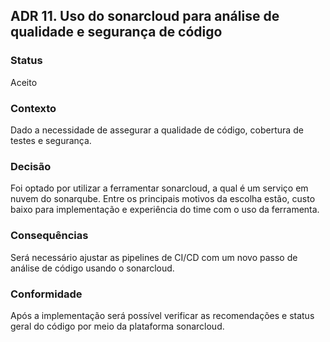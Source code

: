## ADR 11. Uso do sonarcloud para análise de qualidade e segurança de código

### Status
Aceito

### Contexto
Dado a necessidade de assegurar a qualidade de código, cobertura de testes e segurança.

### Decisão
Foi optado por utilizar a ferramentar sonarcloud, a qual é um serviço em nuvem do sonarqube. Entre os principais motivos da escolha estão, custo baixo para implementação e experiência do time com o uso da ferramenta.


### Consequências
Será necessário ajustar as pipelines de CI/CD com um novo passo de análise de código usando o sonarcloud.

### Conformidade
Após a implementação será possível verificar as recomendações e status geral do código por meio da plataforma sonarcloud.